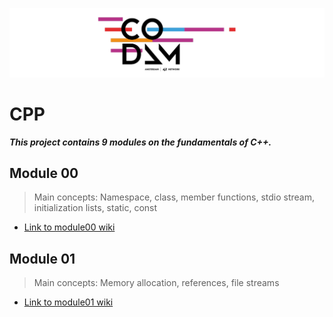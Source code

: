 [![Logo](https://github.com/qingqingqingli/readme_images/blob/master/codam_logo_1.png)](https://github.com/qingqingqingli/CPP)

# CPP
***This project contains 9 modules on the fundamentals of C++.***

## Module 00
> Main concepts: Namespace, class, member functions, stdio stream, initialization lists, static, const

- [Link to module00 wiki](https://github.com/qingqingqingli/CPP/wiki/Module00)

## Module 01
> Main concepts: Memory allocation, references, file streams

- [Link to module01 wiki](https://github.com/qingqingqingli/CPP/wiki/Module01)